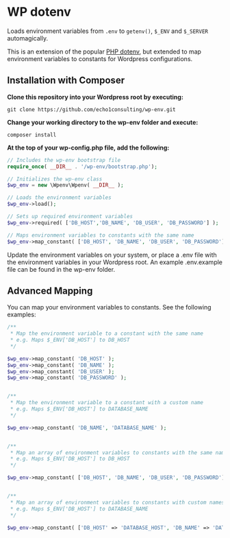 WP dotenv
==========

Loads environment variables from `.env` to `getenv()`, `$_ENV` and `$_SERVER` automagically.

This is an extension of the popular [PHP dotenv](https://github.com/vlucas/phpdotenv), but extended to map environment variables to constants for Wordpress configurations.


Installation with Composer
--------------------------

**Clone this repository into your Wordpress root by executing:**

```git clone https://github.com/echo1consulting/wp-env.git```

**Change your working directory to the wp-env folder and execute:**

`composer install`

**At the top of your wp-config.php file, add the following:**

```php
// Includes the wp-env bootstrap file
require_once( __DIR__ . '/wp-env/bootstrap.php');

// Initializes the wp-env class
$wp_env = new \Wpenv\Wpenv( __DIR__ );

// Loads the environment variables
$wp_env->load();

// Sets up required environment variables
$wp_env->required( ['DB_HOST','DB_NAME', 'DB_USER', 'DB_PASSWORD'] );

// Maps environment variables to constants with the same name
$wp_env->map_constant( ['DB_HOST', 'DB_NAME', 'DB_USER', 'DB_PASSWORD'] );

```

Update the environment variables on your system, or place a .env file with the environment variables in your Wordpress root. An example .env.example file can be found in the wp-env folder.


Advanced Mapping
--------------------------
You can map your environment variables to constants. See the following examples:

```php
/**
 * Map the environment variable to a constant with the same name
 * e.g. Maps $_ENV['DB_HOST'] to DB_HOST
 */

$wp_env->map_constant( 'DB_HOST' );
$wp_env->map_constant( 'DB_NAME' );
$wp_env->map_constant( 'DB_USER' );
$wp_env->map_constant( 'DB_PASSWORD' );


/**
 * Map the environment variable to a constant with a custom name
 * e.g. Maps $_ENV['DB_HOST'] to DATABASE_NAME
 */

$wp_env->map_constant( 'DB_NAME', 'DATABASE_NAME' );


/**
 * Map an array of environment variables to constants with the same name
 * e.g. Maps $_ENV['DB_HOST'] to DB_HOST
 */

$wp_env->map_constant( ['DB_HOST', 'DB_NAME', 'DB_USER', 'DB_PASSWORD'] );


/**
 * Map an array of environment variables to constants with custom names
 * e.g. Maps $_ENV['DB_HOST'] to DATABASE_NAME
 */

$wp_env->map_constant( ['DB_HOST' => 'DATABASE_HOST', 'DB_NAME' => 'DATABASE_NAME', 'DB_USER' => 'DATABASE_USER', 'DB_PASSWORD' => 'DATABASE_PASSWORD'] );
```
